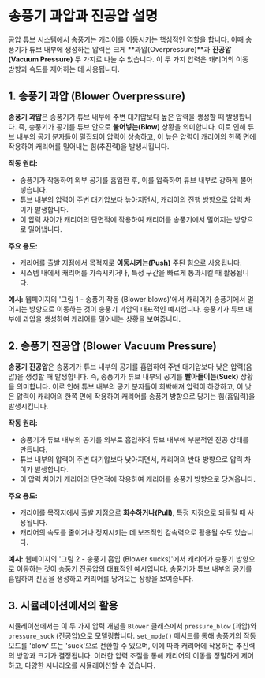 # 송풍기 과압과 진공압 설명

공압 튜브 시스템에서 송풍기는 캐리어를 이동시키는 핵심적인 역할을 합니다. 이때 송풍기가 튜브 내부에 생성하는 압력은 크게 **과압(Overpressure)**과 **진공압(Vacuum Pressure)** 두 가지로 나눌 수 있습니다. 이 두 가지 압력은 캐리어의 이동 방향과 속도를 제어하는 데 사용됩니다.

## 1. 송풍기 과압 (Blower Overpressure)

**송풍기 과압**은 송풍기가 튜브 내부에 주변 대기압보다 높은 압력을 생성할 때 발생합니다. 즉, 송풍기가 공기를 튜브 안으로 **불어넣는(Blow)** 상황을 의미합니다. 이로 인해 튜브 내부의 공기 분자들이 밀집되어 압력이 상승하고, 이 높은 압력이 캐리어의 한쪽 면에 작용하여 캐리어를 밀어내는 힘(추진력)을 발생시킵니다.

**작동 원리:**
*   송풍기가 작동하여 외부 공기를 흡입한 후, 이를 압축하여 튜브 내부로 강하게 불어넣습니다.
*   튜브 내부의 압력이 주변 대기압보다 높아지면서, 캐리어의 진행 방향으로 압력 차이가 발생합니다.
*   이 압력 차이가 캐리어의 단면적에 작용하여 캐리어를 송풍기에서 멀어지는 방향으로 밀어냅니다.

**주요 용도:**
*   캐리어를 출발 지점에서 목적지로 **이동시키는(Push)** 주된 힘으로 사용됩니다.
*   시스템 내에서 캐리어를 가속시키거나, 특정 구간을 빠르게 통과시킬 때 활용됩니다.

**예시:**
웹페이지의 '그림 1 - 송풍기 작동 (Blower blows)'에서 캐리어가 송풍기에서 멀어지는 방향으로 이동하는 것이 송풍기 과압의 대표적인 예시입니다. 송풍기가 튜브 내부에 과압을 생성하여 캐리어를 밀어내는 상황을 보여줍니다.

## 2. 송풍기 진공압 (Blower Vacuum Pressure)

**송풍기 진공압**은 송풍기가 튜브 내부의 공기를 흡입하여 주변 대기압보다 낮은 압력(음압)을 생성할 때 발생합니다. 즉, 송풍기가 튜브 내부의 공기를 **빨아들이는(Suck)** 상황을 의미합니다. 이로 인해 튜브 내부의 공기 분자들이 희박해져 압력이 하강하고, 이 낮은 압력이 캐리어의 한쪽 면에 작용하여 캐리어를 송풍기 방향으로 당기는 힘(흡입력)을 발생시킵니다.

**작동 원리:**
*   송풍기가 튜브 내부의 공기를 외부로 흡입하여 튜브 내부에 부분적인 진공 상태를 만듭니다.
*   튜브 내부의 압력이 주변 대기압보다 낮아지면서, 캐리어의 반대 방향으로 압력 차이가 발생합니다.
*   이 압력 차이가 캐리어의 단면적에 작용하여 캐리어를 송풍기 방향으로 당겨옵니다.

**주요 용도:**
*   캐리어를 목적지에서 출발 지점으로 **회수하거나(Pull)**, 특정 지점으로 되돌릴 때 사용됩니다.
*   캐리어의 속도를 줄이거나 정지시키는 데 보조적인 감속력으로 활용될 수도 있습니다.

**예시:**
웹페이지의 '그림 2 - 송풍기 흡입 (Blower sucks)'에서 캐리어가 송풍기 방향으로 이동하는 것이 송풍기 진공압의 대표적인 예시입니다. 송풍기가 튜브 내부의 공기를 흡입하여 진공을 생성하고 캐리어를 당겨오는 상황을 보여줍니다.

## 3. 시뮬레이션에서의 활용

시뮬레이션에서는 이 두 가지 압력 개념을 `Blower` 클래스에서 `pressure_blow` (과압)와 `pressure_suck` (진공압)으로 모델링합니다. `set_mode()` 메서드를 통해 송풍기의 작동 모드를 'blow' 또는 'suck'으로 전환할 수 있으며, 이에 따라 캐리어에 작용하는 추진력의 방향과 크기가 결정됩니다. 이러한 압력 조절을 통해 캐리어의 이동을 정밀하게 제어하고, 다양한 시나리오를 시뮬레이션할 수 있습니다.

